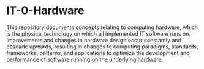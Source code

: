 # IT-0-Hardware
This repository documents concepts relating to computing hardware, which is the physical technology on which all implemented IT software runs on. Improvements and changes in hardware design occur constantly and cascade upwards, resulting in changes to computing paradigms, standards, frameworks, patterns, and applications to optimize the development and performance of software running on the underlying hardware.

